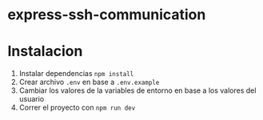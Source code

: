 # express-ssh-communication

# Instalacion 

1. Instalar dependencias ```npm install```
2. Crear archivo ```.env``` en base a ```.env.example``` 
3. Cambiar los valores de la variables de entorno en base a los valores del usuario
4. Correr el proyecto con ```npm run dev``` 
